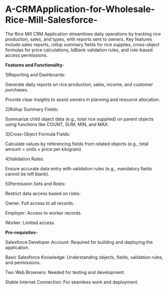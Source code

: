 # A-CRMApplication-for-Wholesale-Rice-Mill-Salesforce-
The Rice Mill CRM Application streamlines daily operations by tracking rice production, sales, and types, with reports sent to owners. Key features include sales reports, rollup summary fields for rice supplies, cross-object formulas for price calculations, IsBlank validation rules, and role-based access permissions.

**Features and Functionality**-

1]Reporting and Dashboards:

Generate daily reports on rice production, sales, income, and customer purchases.

Provide clear insights to assist owners in planning and resource allocation.

2]Rollup Summary Fields:

Summarize child object data (e.g., total rice supplied) on parent objects using functions like COUNT, SUM, MIN, and MAX.

3]Cross-Object Formula Fields:

Calculate values by referencing fields from related objects (e.g., total amount = units × price per kilogram).

4]Validation Rules:

Ensure accurate data entry with validation rules (e.g., mandatory fields cannot be left blank).

5]Permission Sets and Roles:

Restrict data access based on roles:

Owner: Full access to all records.

Employer: Access to worker records.

Worker: Limited access.


**Pre-requisites**-

Salesforce Developer Account: Required for building and deploying the application.

Basic Salesforce Knowledge: Understanding objects, fields, validation rules, and permissions.

Two Web Browsers: Needed for testing and development.

Stable Internet Connection: For seamless work and deployment.
